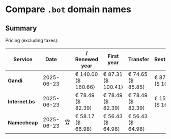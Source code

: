 # Compare `.bot` domain names

## Summary

Pricing (excluding taxes):

| Service | Date |  | / Renewed year | First year | Transfer | Restoration |
|--|--|--|--|--|--|--|
| **Gandi** | 2025-06-23 |  | € 140.00<br>($ 160.66) | € 87.31<br>($ 100.41) | € 74.65<br>($ 85.85) | € 87.31<br>($ 100.41) |
| **Internet.bs** | 2025-06-23 |  | € 78.49<br>($ 82.39) | € 78.49<br>($ 82.39) | € 78.49<br>($ 82.39) | € 156.70<br>($ 164.48) |
| **Namecheap** | 2025-06-23 | 🏆 | € 58.17<br>($ 66.98) | € 56.43<br>($ 64.98) | € 56.43<br>($ 64.98) |  |
